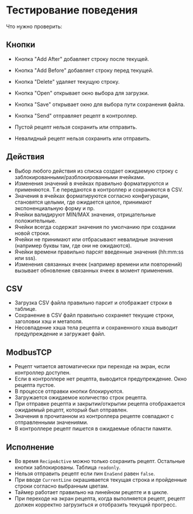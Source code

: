 ﻿# Тестирование поведения

Что нужно проверить:

## Кнопки

- Кнопка "Add After" добавляет строку после текущей.
- Кнопка "Add Before" добавляет строку перед текущей.
- Кнопка "Delete" удаляет текущую строку.
- Кнопка "Open" открывает окно выбора для загрузки.
- Кнопка "Save" открывает окно для выбора пути сохранения файла.
- Кнопка "Send" отправляет рецепт в контроллер.

- Пустой рецепт нельзя сохранить или отправить.
- Невалидный рецепт нельзя сохранить или отправить.

## Действия 

- Выбор любого действия из списка создает ожидаемую строку с заблокированными/разблокированными ячейками.
- Изменения значений в ячейках правильно форматируются и применяются. Т.е передаются в контроллер и сохраняются в CSV.
- Значения в ячейках форматируются согласно конфигурации, становятся целыми, где ожидается целое, принимают экспоненциальную форму и пр. 
- Ячейки валидируют MIN/MAX значения, отрицательные положительные.
- Ячейки всегда содержат значения по умолчанию при создании новой строки.
- Ячейки не принимают или отбрасывают невалидные значения (например буквы там, где они не ожидаются).
- Ячейки времени правильно парсят введенные значения (hh:mm:ss или sss).
- Изменения связанных ячеек (например времени или повторений) вызывает обновление связанных ячеек в момент применения.

## CSV

- Загрузка CSV файла правильно парсит и отображает строки в таблице.
- Сохранение в CSV файл правильно сохраняет текущие строки, заголовки хэш и метаполя.
- Несовпадение хэша тела рецепта и сохраненного хэша выводит предупреждение и загружает файл.

## ModbusTCP

- Рецепт читается автоматически при переходе на экран, если контроллер доступен.
- Если в контроллере нет рецепта, выводится предупреждение. Окно рецепта пустое.
- В процессе отправки кнопки блокируются.
- Загружается ожидаемое количество строк рецепта.
- При отправке рецепта и закрытии/открытии рецепта отображается ожидаемый рецепт, который был отправлен.
- Значения в прочитанном из контроллера рецепте совпадают с отправленными значениями.
- В контроллере рецепт пишется в ожидаемые области памяти.

## Исполнение

- Во время `RecipeActive` можно только сохранить рецепт. Остальные кнопки заблокированы. Таблица `readonly`.
- Нельзя отправить рецепт если пин `EnaSend` равен `false`.
- При вводе `CurrentLine` окрашивается текущая строка и пройденные строки согласно выбранным цветам.
- Таймер работает правильно на линейном рецепте и в цикле.
- При переходе на экран рецепта, когда выполняется рецепт, рецепт должен корректно загрузиться и отобразить текущий прогресс. 